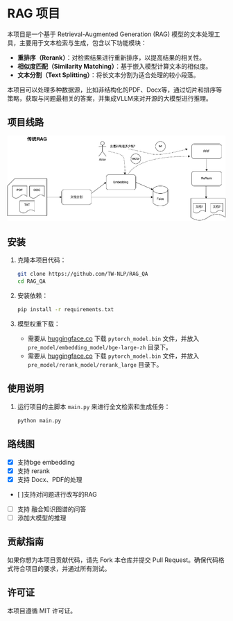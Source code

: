 
# RAG 项目

本项目是一个基于 Retrieval-Augmented Generation (RAG) 模型的文本处理工具，主要用于文本检索与生成，包含以下功能模块：
- **重排序（Rerank）**：对检索结果进行重新排序，以提高结果的相关性。
- **相似度匹配（Similarity Matching）**：基于嵌入模型计算文本的相似度。
- **文本分割（Text Splitting）**：将长文本分割为适合处理的较小段落。

本项目可以处理多种数据源，比如非结构化的PDF、Docx等，通过切片和排序等策略，获取与问题最相关的答案，并集成VLLM来对开源的大模型进行推理。

## 项目线路

<p align="center">
  <img src="images/传统RAG.drawio.png" alt="传统RAG" width="800"/>
</p>


## 安装

1. 克隆本项目代码：
   ```bash
   git clone https://github.com/TW-NLP/RAG_QA
   cd RAG_QA
   ```

2. 安装依赖：
   ```bash
   pip install -r requirements.txt
   ```

3. 模型权重下载：
   - 需要从 [huggingface.co](https://huggingface.co/BAAI/bge-large-zh-v1.5) 下载 `pytorch_model.bin` 文件，并放入 `pre_model/embedding_model/bge-large-zh` 目录下。
   - 需要从 [huggingface.co](https://huggingface.co/BAAI/bge-reranker-large) 下载 `pytorch_model.bin` 文件，并放入 `pre_model/rerank_model/rerank_large` 目录下。

## 使用说明

1. 运行项目的主脚本 `main.py` 来进行全文检索和生成任务：
   ```bash
   python main.py
   ```
## 路线图

- [X] 支持bge embedding
- [X] 支持 rerank
- [X] 支持 Docx、PDF的处理
- [ ]支持对问题进行改写的RAG
- [ ] 支持 融合知识图谱的问答
- [ ] 添加大模型的推理

## 贡献指南

如果你想为本项目贡献代码，请先 Fork 本仓库并提交 Pull Request。确保代码格式符合项目的要求，并通过所有测试。

## 许可证

本项目遵循 MIT 许可证。
